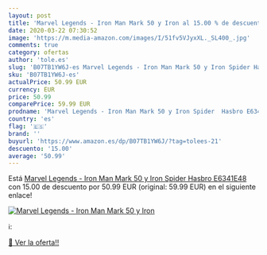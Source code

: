 ```yaml
---
layout: post
title: 'Marvel Legends - Iron Man Mark 50 y Iron al 15.00 % de descuento'
date: 2020-03-22 07:30:52
image: 'https://m.media-amazon.com/images/I/51fv5VJyxXL._SL400_.jpg'
comments: true
category: ofertas
author: 'tole.es'
slug: 'B07TB1YW6J-es Marvel Legends - Iron Man Mark 50 y Iron Spider Hasbro...'
sku: 'B07TB1YW6J-es'
actualPrice: 50.99 EUR
currency: EUR
price: 50.99
comparePrice: 59.99 EUR
prodname: 'Marvel Legends - Iron Man Mark 50 y Iron Spider  Hasbro E6341E48 '
country: 'es'
flag: '🇪🇸'
brand: ''
buyurl: 'https://www.amazon.es/dp/B07TB1YW6J/?tag=tolees-21'
descuento: '15.00'
average: '50.99'
---
```


Está [Marvel Legends - Iron Man Mark 50 y Iron Spider  Hasbro E6341E48 ](https://www.amazon.es/dp/B07TB1YW6J/?tag=tolees-21) con 15.00 de descuento por 50.99 EUR (original: 59.99 EUR) en el siguiente enlace!

[![Marvel Legends - Iron Man Mark 50 y Iron](https://m.media-amazon.com/images/I/51fv5VJyxXL._SL400_.jpg)](https://www.amazon.es/dp/B07TB1YW6J/?tag=tolees-21)

ℹ️:


[🛒 Ver la oferta!!](https://www.amazon.es/dp/B07TB1YW6J/?tag=tolees-21)
